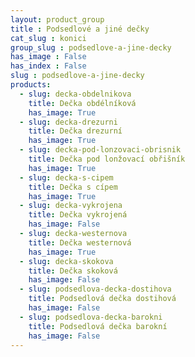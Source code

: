 ```yaml
---
layout: product_group
title : Podsedlové a jiné dečky
cat_slug : konici
group_slug : podsedlove-a-jine-decky
has_image : False
has_index : False
slug : podsedlove-a-jine-decky
products:
  - slug: decka-obdelnikova
    title: Dečka obdélníková
    has_image: True
  - slug: decka-drezurni
    title: Dečka drezurní
    has_image: True
  - slug: decka-pod-lonzovaci-obrisnik
    title: Dečka pod lonžovací obřišník
    has_image: True
  - slug: decka-s-cipem
    title: Dečka s cípem
    has_image: True
  - slug: decka-vykrojena
    title: Dečka vykrojená
    has_image: False
  - slug: decka-westernova
    title: Dečka westernová
    has_image: True
  - slug: decka-skokova
    title: Dečka skoková
    has_image: False
  - slug: podsedlova-decka-dostihova
    title: Podsedlová dečka dostihová
    has_image: False
  - slug: podsedlova-decka-barokni
    title: Podsedlová dečka barokní
    has_image: False
---
```


